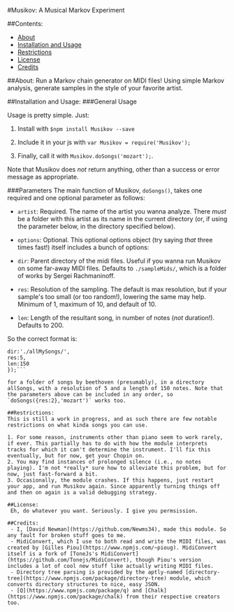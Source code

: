 #Musikov: A Musical Markov Experiment

##Contents:
 * [About](#About)
 * [Installation and Usage](#installation-and-usage)
 * [Restrictions](#restrictions)
 * [License](#license)
 * [Credits](#credits)

##About:
Run a Markov chain generator on MIDI files! Using simple Markov analysis, generate samples in the style of your favorite artist.

##Installation and Usage:
###General Usage

Usage is pretty simple. Just:

1. Install with `$npm install Musikov --save`

2. Include it in your js with `var Musikov = require('Musikov');`

3. Finally, call it with `Musikov.doSongs('mozart');`.

Note that Musikov does *not* return anything, other than a success or error message as appropriate.

###Parameters
The main function of Musikov, `doSongs()`, takes one required and one optional parameter as follows:

 - `artist`: Required. The name of the artist you wanna analyze. There *must* be a folder with this artist as its name in the current directory (or, if using the parameter below, in the directory specified below).
 - `options`: Optional. This optional options object (try saying *that* three times fast!) itself includes a bunch of options:

  - `dir`: Parent directory of the midi files. Useful if you wanna run Musikov on some far-away MIDI files. Defaults to `./sampleMids/`, which is a folder of works by Sergei Rachmaninoff.
  - `res`: Resolution of the sampling. The default is max resolution, but if your sample's too small (or too random!), lowering the same may help. Minimum of 1, maximum of 10, and default of 10.
  - `len`: Length of the resultant song, in number of notes (*not* duration!). Defaults to 200. 

So the correct format is: 

```Musikov.doSongs('beethoven',{
dir:'./allMySongs/',
res:5,
len:150
});```

for a folder of songs by beethoven (presumably), in a directory allSongs, with a resolution of 5 and a length of 150 notes. Note that the parameters above can be included in any order, so `doSongs({res:2},'mozart')` works too.

##Restrictions:
This is still a work in progress, and as such there are few notable restrictions on what kinda songs you can use.

1. For some reason, instruments other than piano seem to work rarely, if ever. This partially has to do with how the module interprets tracks for which it can't determine the instrument. I'll fix this eventually, but for now, get your Chopin on.
2. You may find instances of prolonged silence (i.e., no notes playing). I'm not *really* sure how to alleviate this problem, but for now, just fast-forward a bit.
3. Occasionally, the module crashes. If this happens, just restart your app, and run Musikov again. Since apparently turning things off and then on again is a valid debugging strategy.

##License:
 Eh, do whatever you want. Seriously. I give you permsission. 

##Credits:
 - I, [David Newman](https://github.com/Newms34), made this module. So any fault for broken stuff goes to me.
 - MidiConvert, which I use to both read and write the MIDI files, was created by [Gilles Piou](https://www.npmjs.com/~pioug). MidiConvert itself is a fork of [ToneJs's MidiConvert](https://github.com/Tonejs/MidiConvert), though Piou's version includes a lot of cool new stuff like actually writing MIDI files.
 - Directory tree parsing is provided by the aptly-named [directory-tree](https://www.npmjs.com/package/directory-tree) module, which converts directory structures to nice, easy JSON.
 - [Q](https://www.npmjs.com/package/q) and [Chalk](https://www.npmjs.com/package/chalk) from their respective creators too.